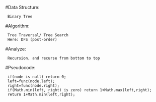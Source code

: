  #Data Structure:
 
     Binary Tree
     
 #Algorithm:
 
     Tree Traversal/ Tree Search
     Here: DFS (post-order)
     
 #Analyze:
 
     Recursion, and recurse from bottom to top
     
 #Pseudocode:
 
     if(node is null) return 0;
     left=func(node.left);
     right=func(node.right);
     if(Math.min(left, right) is zero) return 1+Math.max(left,right);
     return 1+Math.min(left,right);
